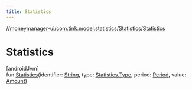 ```yaml
---
title: Statistics
---
```

//[moneymanager-ui](../../../index.html)/[com.tink.model.statistics](../index.html)/[Statistics](index.html)/[Statistics](-statistics.html)



# Statistics



[androidJvm]\
fun [Statistics](-statistics.html)(identifier: [String](https://kotlinlang.org/api/latest/jvm/stdlib/kotlin/-string/index.html), type: [Statistics.Type](-type/index.html), period: [Period](../../com.tink.model.time/-period/index.html), value: [Amount](../../com.tink.model.misc/-amount/index.html))




